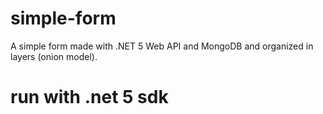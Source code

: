 # simple-form
A simple form made with .NET 5 Web API and MongoDB and organized in layers (onion model). 

# run with .net 5 sdk
